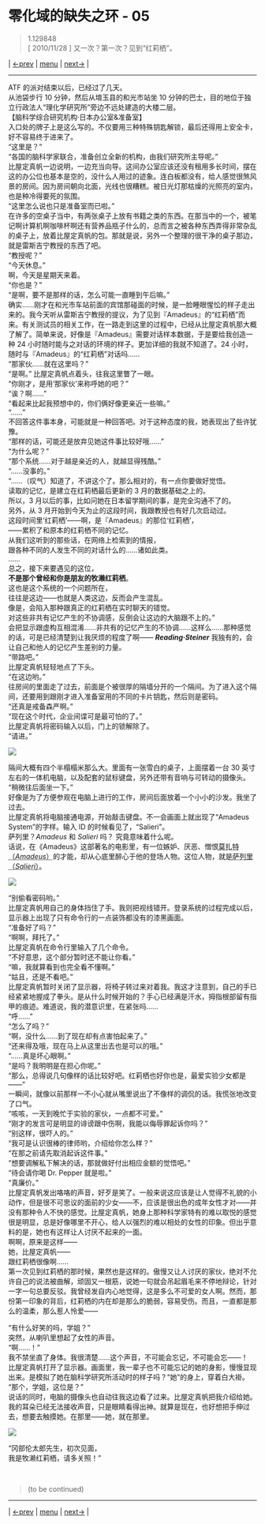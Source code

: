 # 零化域的缺失之环 - 05
> 1.129848  
> [ 2010/11/28 ] 又一次？第一次？见到“红莉栖”。  

| [←prev](./0004) | [menu](../) | [next→](./0006) |

---

ATF 的派对结束以后，已经过了几天。  
从池袋步行 10 分钟，然后从堉玉县的和光市站坐 10 分钟的巴士，目的地位于独立行政法人“理化学研究所”旁边不远处建造的大楼二层。  
【脑科学综合研究机构·日本办公室&准备室】  
入口处的牌子上是这么写的。不仅要用三种特殊钥匙解锁，最后还得用上安全卡，好不容易终于进来了。  
“这里是？”  
“各国的脑科学家联合，准备创立全新的机构，由我们研究所主导呢。”  
比屋定真帆一边说明，一边充当向导。这间办公室应该还没有租用多长时间，摆在这的办公位也基本是空的，没什么人用过的迹象。连白板都没有，给人感觉很煞风景的房间。因为房间朝向北面，光线也很糟糕。被日光灯那枯燥的光照亮的室内，也是种冷得要死的氛围。  
“这里怎么说也只是准备室而已啦。”  
在许多的空桌子当中，有两张桌子上放有书籍之类的东西。在那当中的一个，被笔记啊计算机啊咖啡杯啊还有营养品瓶子什么的，总而言之被各种东西弄得非常杂乱的桌子上，放着比屋定真帆的包。那就是说，另外一个整理的很干净的桌子那边，就是雷斯吉宁教授的东西了吧。  
“教授呢？”  
“今天休息。”  
啊，今天是星期天来着。  
“你也是？”  
“是啊，要不是那样的话，怎么可能一直睡到午后嘛。”  
确实……刚才在和光市车站前面的宾馆那碰面的时候，是一脸睡眼惺忪的样子走出来的。我今天听从雷斯吉宁教授的提议，为了见到『Amadeus』的“红莉栖”而来。有关测试员的相关工作，在一路走到这里的过程中，已经从比屋定真帆那大概了解了。简单来说，好像是『Amadeus』需要对话样本数据，于是要给我创造一种 24 小时随时能与之对话的环境的样子。更加详细的我就不知道了。24 小时，随时与『Amadeus』的“红莉栖”对话吗……  
“那家伙……就在这里吗？”  
“是啊。”
比屋定真帆点着头，往我这里瞥了一眼。  
“你刚才，是用‘那家伙’来称呼她的吧？”  
“诶？啊……”  
“看起来比起我预想中的，你们俩好像更亲近一些嘛。”  
“……”  
不回答这件事本身，可能就是一种回答吧。对于这种态度的我，她表现出了些许犹豫。  
“那样的话，可能还是放弃见她这件事比较好哦……”  
“为什么呢？”  
“那个系统……对于越是亲近的人，就越显得残酷。”  
“……没事的。”  
“……（叹气）知道了，不讲这个了。那么相对的，有一点你要做好觉悟。  
 读取的记忆，是建立在红莉栖最后更新的 3 月的数据基础之上的。  
 所以，3 月以后的事，比如问她在日本留学期间的事，是完全沟通不了的。  
 另外，从 3 月开始到今天为止的这段时间，我跟教授也有好几次启动过。  
 这段时间里‘红莉栖’——啊，是『Amadeus』的那位‘红莉栖’，  
 ——累积了和原本的红莉栖不同的记忆。  
 从我们这听到的那些话，在网络上检索到的情报，  
 跟各种不同的人发生不同的对话什么的……诸如此类。  
 ……  
 总之，接下来要遇见的这位，  
 **不是那个曾经和你是朋友的牧濑红莉栖**。  
 这也是这个系统的一个问题所在，  
 往往是这边——也就是人类这边，反而会产生混乱。  
 像是，会陷入那种跟真正的红莉栖在实时聊天的错觉。  
 对这些非共有记忆产生的不协调感，反倒会让这边的大脑跟不上的。”  
会把显示跟虚构互相混淆……非共有的记忆产生的不协调……这样么……那种感觉的话，可是已经清楚到让我厌烦的程度了啊—— ***Reading·Steiner*** 我独有的，会让自己和他人的记忆产生差别的力量。  
“带路吧。”  
比屋定真帆轻轻地点了下头。  
“在这边哟。”  
往房间的里面走了过去，前面是个被很厚的隔墙分开的一个隔间。为了进入这个隔间，还要用到跟刚才进入准备室用的不同的卡片钥匙，然后则是密码。  
“还真是戒备森严啊。”  
“现在这个时代，企业间谍可是最可怕的了。”  
比屋定真帆将密码输入以后，门上的锁解除了。  
“请进。”  

![](../static/image/0005-1.png)

隔间大概有四个半榻榻米那么大。里面有一张雪白的桌子，上面摆着一台 30 英寸左右的一体机电脑，以及配套的鼠标键盘，另外还带有音响与可转动的摄像头。  
“稍微往后面坐一下。”  
好像是为了方便参观在电脑上进行的工作，房间后面放着一个小小的沙发。我坐了过去。  
比屋定真帆将电脑接通电源，开始敲击键盘。不一会画面上就出现了“Amadeus System”的字样。输入 ID 的时候看见了，“Salieri”。  
萨列里？*Amadeus* 和 *Salieri* 吗？ 究竟意味着什么呢。  
话说，在《Amadeus》这部著名的电影里，有一位嫉妒、厌恶、憎恨<abbr title="沃尔夫冈·阿马德乌斯·莫扎特，（德）Wolfgang·Amadeus·Mozart，1756.01.27—1791.12.05。">莫扎特（*Amadeus*）</abbr>的才能，却从心底里醉心于他的登场人物。这位人物，就是<abbr title="安东尼奥·萨列里，（意大利）Antonio·Salieri，1750.08.18—1825.05.07">萨列里（*Salieri*）</abbr>。  

![](../static/image/0005-2.png)

“别偷看密码哟。”  
比屋定真帆用自己的身体挡住了手。我则把视线错开。登录系统的过程完成以后，显示器上出现了只有命令行的一点装饰都没有的漆黑画面。  
“准备好了吗？”  
“啊啊，拜托了。”  
比屋定真帆在命令行里输入了几个命令。  
“不好意思，这个部分暂时还不能让你看。”  
“嘛，我就算看到也完全看不懂啊。”  
“姑且，还是不看吧。”  
比屋定真帆暂时关闭了显示器，将椅子转过来对着我。我这才注意到，自己的手已经紧紧地握成了拳头。是从什么时候开始的？手心已经满是汗水，拇指根部留有指甲的痕迹。难道说，我的潜意识里，在紧张吗……  
“呼……”  
“怎么了吗？”  
“啊，没什么……到了现在却有点害怕起来了。”  
“还来得及哦，现在马上从这里出去也是可以的哦。”  
“……真是坏心眼啊。”  
“是吗？我明明是在担心你呢。”  
“那么，总得说几句像样的话比较好吧。红莉栖也好你也是，最爱实验少女都是——”  
一瞬间，就像以前那样一不小心就从嘴里说出了不像样的调侃的话。我慌张地改变了口气。  
“咳咳，一天到晚忙于实验的家伙，一点都不可爱。”  
“刚才的发言可是明显的诽谤跟中伤啊，我能以侮辱罪起诉你吗？”  
“别这样，很吓人的。”  
“我可是认识很棒的律师哟，介绍给你怎么样？”  
“在那之前请先取消起诉这件事。”  
“想要调解私下解决的话，那就做好付出相应金额的觉悟吧。”  
“待会请你喝 Dr. Pepper 就是啦。”  
“真廉价。”  
比屋定真帆发出咯咯的声音，好歹是笑了。一般来说这应该是让人觉得不礼貌的小动作，但是很不可思议的面前的少女——不，应该是很出色的成年女性才对——并没有那种令人不快的感觉。比屋定真帆，她身上那种科学家特有的难以取悦的感觉很是明显，总是好像哪里不开心，给人以强烈的难以相处的女性的印象。但出乎意料的是，她也有这样让人讨厌不起来的一面。  
啊啊，原来是这样——  
她，比屋定真帆——  
跟红莉栖很像啊……  
第一次见到红莉栖的那时候，果然也是这样的。傲慢又让人讨厌的家伙，绝对不允许自己的说法被曲解，顽固又一根筋，说她一句就会吊起眉毛来不停地辩论，针对一字一句总要反驳。我曾经发自内心地觉得，这是多么不可爱的女人啊。然而，那份第一印象的背后，红莉栖的内在却是那么的脆弱，容易受伤。而且，一直都是那么的温柔，那么惹人怜爱——  

“有什么好笑的吗，学姐？”  
突然，从喇叭里想起了女性的声音。  
“啊……！”  
我不禁坐直了身体。我很清楚……这个声音，不可能会忘记，不可能会忘——！  
比屋定真帆打开了显示器。画面里，我一辈子也不可能忘记的她的身影，慢慢显现出来。是模拟了她在脑科学研究所活动时的样子吗？“她”的身上，穿着白大褂。  
“那个，学姐，这位是？”  
说话的同时，电脑的摄像头也自动往我这边看了过来。比屋定真帆把我介绍给她。我的耳朵已经无法接收声音，只是眼睛看得出神。就算是现在，也好想把手伸过去，想要去触摸她。在那里——她，就在那里。  

![](../static/image/0005-3.png)

“冈部伦太郎先生，初次见面，  
 我是牧濑红莉栖，请多关照！”  


<br/>

> (to be continued)
---

| [←prev](./0004) | [menu](../) | [next→](./0006) |
